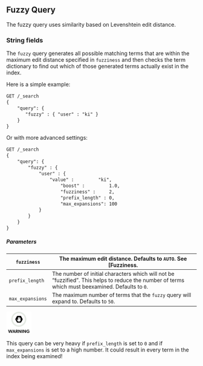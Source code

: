 ## Fuzzy Query

The fuzzy query uses similarity based on Levenshtein edit distance.

### String fields

The `fuzzy` query generates all possible matching terms that are within the maximum edit distance specified in `fuzziness` and then checks the term dictionary to find out which of those generated terms actually exist in the index.

Here is a simple example:
    
    
    GET /_search
    {
        "query": {
           "fuzzy" : { "user" : "ki" }
        }
    }

Or with more advanced settings:
    
    
    GET /_search
    {
        "query": {
            "fuzzy" : {
                "user" : {
                    "value" :         "ki",
                        "boost" :         1.0,
                        "fuzziness" :     2,
                        "prefix_length" : 0,
                        "max_expansions": 100
                }
            }
        }
    }

##### Parameters

`fuzziness`| The maximum edit distance. Defaults to `AUTO`. See [Fuzziness.     
---|---    
`prefix_length`| The number of initial characters which will not be “fuzzified”. This helps to reduce the number of terms which must beexamined. Defaults to `0`.     
`max_expansions`| The maximum number of terms that the `fuzzy` query will expand to. Defaults to `50`.   
  
![Warning](/images/icons/warning.png)

This query can be very heavy if `prefix_length` is set to `0` and if `max_expansions` is set to a high number. It could result in every term in the index being examined!
